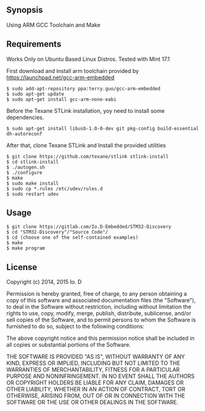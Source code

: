 ## Synopsis

Using ARM GCC Toolchain and Make


## Requirements

Works Only on Ubuntu Based Linux Distros. Tested with Mint 17.1

First download and install arm toolchain provided by https://launchpad.net/gcc-arm-embedded

```
$ sudo add-apt-repository ppa:terry.guo/gcc-arm-embedded 
$ sudo apt-get update
$ sudo apt-get install gcc-arm-none-eabi
```

Before the Texane STLink installation, yoy need to install some dependencies.

```
$ sudo apt-get install libusb-1.0-0-dev git pkg-config build-essential dh-autoreconf
```

After that, clone Texane STLink and Install the provided utilities

```
$ git clone https://github.com/texane/stlink stlink-install
$ cd stlink-install
$ ./autogen.sh
$ ./configure
$ make
$ sudo make install
$ sudo cp *.rules /etc/udev/rules.d
$ sudo restart udev
```

## Usage

```
$ git clone https://gitlab.com/Io.D-Embedded/STM32-Discovery
$ cd "STM32-Discovery"/"Source Code"/
$ cd (choose one of the self-contained examples)
$ make
$ make program
```

## License

Copyright (c)  2014, 2015 Io. D

Permission is hereby granted, free of charge, to any person obtaining a
copy of this software and associated documentation files (the "Software"),
to deal in the Software without restriction, including without limitation
the rights to use, copy, modify, merge, publish, distribute, sublicense,
and/or sell copies of the Software, and to permit persons to whom the
Software is furnished to do so, subject to the following conditions:

The above copyright notice and this permission notice shall be included
in all copies or substantial portions of the Software.

THE SOFTWARE IS PROVIDED "AS IS", WITHOUT WARRANTY OF ANY KIND, EXPRESS OR
IMPLIED, INCLUDING BUT NOT LIMITED TO THE WARRANTIES OF MERCHANTABILITY,
FITNESS FOR A PARTICULAR PURPOSE AND NONINFRINGEMENT. IN NO EVENT SHALL THE
AUTHORS OR COPYRIGHT HOLDERS BE LIABLE FOR ANY CLAIM, DAMAGES OR OTHER
LIABILITY, WHETHER IN AN ACTION OF CONTRACT, TORT OR OTHERWISE, ARISING FROM,
OUT OF OR IN CONNECTION WITH THE SOFTWARE OR THE USE OR OTHER DEALINGS IN THE
SOFTWARE.
